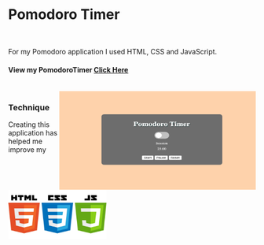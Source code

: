 # Pomodoro Timer

<br>

For my Pomodoro application I used HTML, CSS and JavaScript. 
<br>

#### View my PomodoroTimer [Click Here](https://graceec.github.io/PomodoroTimer/)

<br>


<img src ='session.png' img align='right' width='400' height='200'>


### Technique
Creating this application has helped me improve my 

<br>

<img src ="language.jpg" width="200" height="100">